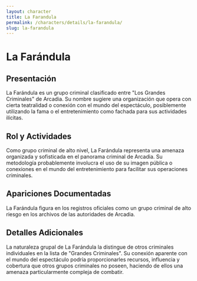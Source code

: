 ```yaml
---
layout: character
title: La Farandula
permalink: /characters/details/la-farandula/
slug: la-farandula
---
```


# La Farándula

## Presentación
La Farándula es un grupo criminal clasificado entre "Los Grandes Criminales" de Arcadia. Su nombre sugiere una organización que opera con cierta teatralidad o conexión con el mundo del espectáculo, posiblemente utilizando la fama o el entretenimiento como fachada para sus actividades ilícitas.

## Rol y Actividades
Como grupo criminal de alto nivel, La Farándula representa una amenaza organizada y sofisticada en el panorama criminal de Arcadia. Su metodología probablemente involucra el uso de su imagen pública o conexiones en el mundo del entretenimiento para facilitar sus operaciones criminales.

## Apariciones Documentadas
La Farándula figura en los registros oficiales como un grupo criminal de alto riesgo en los archivos de las autoridades de Arcadia.

## Detalles Adicionales
La naturaleza grupal de La Farándula la distingue de otros criminales individuales en la lista de "Grandes Criminales". Su conexión aparente con el mundo del espectáculo podría proporcionarles recursos, influencia y cobertura que otros grupos criminales no poseen, haciendo de ellos una amenaza particularmente compleja de combatir.